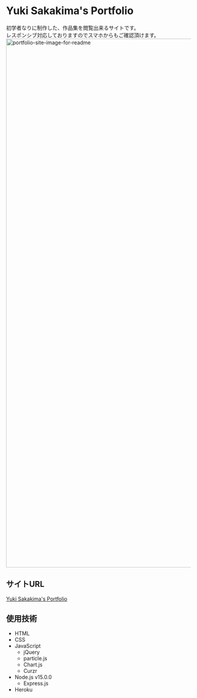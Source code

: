 # Yuki Sakakima's Portfolio
初学者なりに制作した、作品集を閲覧出来るサイトです。<br>
レスポンシブ対応しておりますのでスマホからもご確認頂けます。<br>
<img width="1440" alt="portfolio-site-image-for-readme" src="https://user-images.githubusercontent.com/90080057/235834925-9f95ba39-60c7-4640-bc71-3aaac3464aa4.png">

## サイトURL
[Yuki Sakakima's Portfolio](https://yuki-sakakimas-portfolio.herokuapp.com/)

## 使用技術
- HTML
- CSS
- JavaScript
  - jQuery
  - particle.js
  - Chart.js
  - Curzr
- Node.js v15.0.0
  - Express.js
- Heroku
